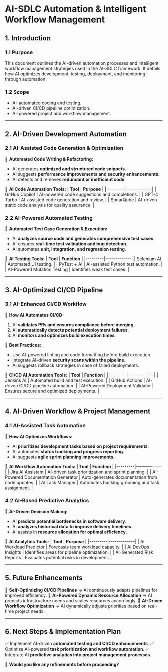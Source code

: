 # **AI-SDLC Automation & Intelligent Workflow Management**

## **1. Introduction**

### **1.1 Purpose**
This document outlines the AI-driven automation processes and intelligent workflow management strategies used in the AI-SDLC framework. It details how AI optimizes development, testing, deployment, and monitoring through automation.

### **1.2 Scope**
- AI-automated coding and testing.
- AI-driven CI/CD pipeline optimization.
- AI-powered project and workflow management.

---

## **2. AI-Driven Development Automation**

### **2.1 AI-Assisted Code Generation & Optimization**
📌 **Automated Code Writing & Refactoring:**
- AI generates **optimized and structured code snippets**.
- AI suggests **performance improvements and security enhancements**.
- AI detects and removes **redundant or inefficient code**.

🔹 **AI Code Automation Tools:**
| **Tool** | **Purpose** |
|---------|-------------|
| GitHub Copilot | AI-powered code suggestions and completions. |
| GPT-4 Turbo | AI-assisted code generation and review. |
| SonarQube | AI-driven static code analysis for quality assurance. |

### **2.2 AI-Powered Automated Testing**
📌 **Automated Test Case Generation & Execution:**
- AI **analyzes source code and generates comprehensive test cases**.
- AI ensures **real-time test validation and bug detection**.
- AI automates **unit, integration, and regression testing**.

🔹 **AI Testing Tools:**
| **Tool** | **Function** |
|---------|-------------|
| Selenium AI | Automated UI testing. |
| PyTest + AI | AI-assisted Python test automation. |
| AI-Powered Mutation Testing | Identifies weak test cases. |

---

## **3. AI-Optimized CI/CD Pipeline**

### **3.1 AI-Enhanced CI/CD Workflow**
📌 **How AI Automates CI/CD:**
1. AI **validates PRs and ensures compliance before merging**.
2. AI **automatically detects potential deployment failures**.
3. AI **monitors and optimizes build execution times**.

🔹 **Best Practices:**
- Use AI-powered linting and code formatting before build execution.
- Integrate AI-driven **security scans within the pipeline**.
- AI suggests rollback strategies in case of failed deployments.

🔹 **CI/CD AI Automation Tools:**
| **Tool** | **Function** |
|---------|-------------|
| Jenkins AI | Automated build and test execution. |
| GitHub Actions | AI-driven CI/CD pipeline automation. |
| AI-Powered Deployment Validator | Ensures secure and optimized deployments. |

---

## **4. AI-Driven Workflow & Project Management**

### **4.1 AI-Assisted Task Automation**
📌 **How AI Optimizes Workflows:**
- AI **prioritizes development tasks based on project requirements**.
- AI automates **status tracking and progress reporting**.
- AI suggests **agile sprint planning improvements**.

🔹 **AI Workflow Automation Tools:**
| **Tool** | **Function** |
|---------|-------------|
| Jira AI Assistant | AI-driven task prioritization and sprint planning. |
| AI-Powered Documentation Generator | Auto-generates documentation from code updates. |
| AI Task Manager | Automates backlog grooming and task assignment. |

### **4.2 AI-Based Predictive Analytics**
📌 **AI-Driven Decision Making:**
- AI **predicts potential bottlenecks in software delivery**.
- AI **analyzes historical data to improve delivery timelines**.
- AI assists in **resource allocation for optimal efficiency**.

🔹 **AI Analytics Tools:**
| **Tool** | **Purpose** |
|---------|-------------|
| AI Workload Predictor | Forecasts team workload capacity. |
| AI DevOps Insights | Identifies areas for pipeline optimization. |
| AI-Generated Risk Reports | Evaluates potential risks in development. |

---

## **5. Future Enhancements**
🔹 **Self-Optimizing CI/CD Pipelines** → AI continuously adapts pipelines for improved efficiency.
🔹 **AI-Powered Dynamic Resource Allocation** → AI predicts infrastructure needs and scales resources accordingly.
🔹 **AI-Driven Workflow Optimization** → AI dynamically adjusts priorities based on real-time project needs.

---

## **6. Next Steps & Implementation Plan**
✅ Implement AI-driven **automated testing and CI/CD enhancements**.
✅ Optimize AI-powered **task prioritization and workflow automation**.
✅ Integrate AI **predictive analytics into project management processes**.

🚀 **Would you like any refinements before proceeding?**

